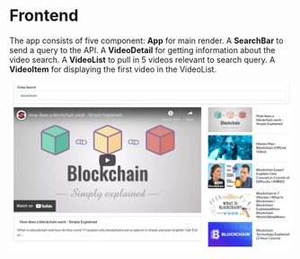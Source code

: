 # Frontend

The app consists of five component:
**App** for main render.
A **SearchBar** to send a query to the API.
A **VideoDetail** for getting information about the video search.
A **VideoList** to pull in 5 videos relevant to search query.
A **VideoItem** for displaying the first video in the VideoList.

![](image/youtube.png)

